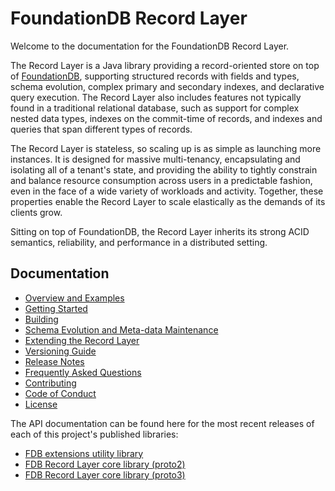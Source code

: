 # FoundationDB Record Layer
  
Welcome to the documentation for the FoundationDB Record Layer.

The Record Layer is a Java library providing a record-oriented store on top of
[FoundationDB](https://www.foundationdb.org), supporting structured records with
fields and types, schema evolution, complex primary and secondary indexes, 
and declarative query execution.  The Record Layer also includes features not 
typically found in a traditional relational database, such as support for 
complex nested data types, indexes on the commit-time of records, and indexes 
and queries that span different types of records.

The Record Layer is stateless, so scaling up is as simple as launching more instances.
It is designed for massive multi-tenancy, encapsulating and isolating all of a tenant's
state, and providing the ability to tightly constrain and balance resource consumption
across users in a predictable fashion, even in the face of a wide variety of workloads
and activity. Together, these properties enable the Record Layer to scale elastically
as the demands of its clients grow.

Sitting on top of FoundationDB, the Record Layer inherits its strong ACID semantics,
reliability, and performance in a distributed setting.

## Documentation

* [Overview and Examples](Overview.md)
* [Getting Started](GettingStarted.md)
* [Building](Building.md)
* [Schema Evolution and Meta-data Maintenance](SchemaEvolution.md)
* [Extending the Record Layer](Extending.md)
* [Versioning Guide](Versioning.md)
* [Release Notes](ReleaseNotes.md)
* [Frequently Asked Questions](FAQ.md)
* [Contributing](https://github.com/FoundationDB/fdb-record-layer/blob/master/CONTRIBUTING.md)
* [Code of Conduct](https://github.com/FoundationDB/fdb-record-layer/blob/master/CODE_OF_CONDUCT.md)
* [License](https://github.com/FoundationDB/fdb-record-layer/blob/master/LICENSE)

The API documentation can be found here for the most recent releases of each of this
project's published libraries:

* [FDB extensions utility library](https://javadoc.io/doc/org.foundationdb/fdb-extensions/)
* [FDB Record Layer core library (proto2)](https://javadoc.io/doc/org.foundationdb/fdb-record-layer-core/)
* [FDB Record Layer core library (proto3)](https://javadoc.io/doc/org.foundationdb/fdb-record-layer-core-pb3/)


